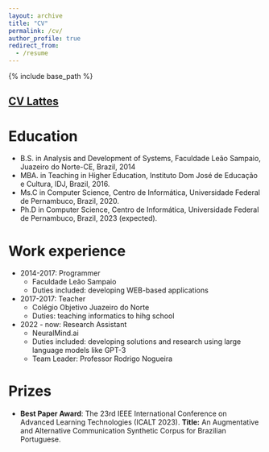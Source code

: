 ```yaml
---
layout: archive
title: "CV"
permalink: /cv/
author_profile: true
redirect_from:
  - /resume
---
```


{% include base_path %}

## [CV Lattes](http://buscatextual.cnpq.br/buscatextual/visualizacv.do?id=K8561724U9)

Education
======
* B.S. in Analysis and Development of Systems, Faculdade Leão Sampaio, Juazeiro do Norte-CE, Brazil, 2014
* MBA. in Teaching in Higher Education, Instituto Dom José de Educação e Cultura, IDJ, Brazil, 2016.
* Ms.C in Computer Science, Centro de Informática, Universidade Federal de Pernambuco, Brazil, 2020.
* Ph.D in Computer Science,  Centro de Informática, Universidade Federal de Pernambuco, Brazil, 2023 (expected).

Work experience
======
* 2014-2017: Programmer
  * Faculdade Leão Sampaio
  * Duties included: developing WEB-based applications
* 2017-2017: Teacher
  * Colégio Objetivo Juazeiro do Norte
  * Duties: teaching informatics to hihg school
* 2022 - now: Research Assistant
  * NeuralMind.ai
  * Duties included: developing solutions and research using large language models like GPT-3
  * Team Leader: Professor Rodrigo Nogueira

Prizes
=====
* **Best Paper Award**: The 23rd IEEE International Conference on Advanced Learning Technologies (ICALT 2023). **Title:** An Augmentative and Alternative Communication Synthetic Corpus for Brazilian Portuguese.
  
